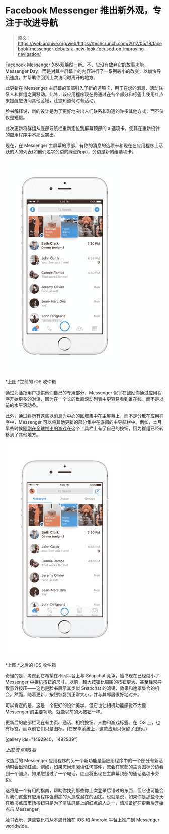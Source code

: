 # Facebook Messenger 推出新外观，专注于改进导航

> 原文：<https://web.archive.org/web/https://techcrunch.com/2017/05/18/facebook-messenger-debuts-a-new-look-focused-on-improving-navigation/>

Facebook Messenger 的外观焕然一新。不，它没有放弃它的故事功能，Messenger Day，而是对其主屏幕上的内容进行了一系列较小的改变，以加快导航速度，并帮助你回到上次访问时离开的地方。

此更新在 Messenger 主屏幕的顶部引入了新的选项卡，用于在您的消息、活动联系人和群组之间移动。此外，该应用程序现在将通过在各个部分和标签上使用红点来提醒您访问其他区域，让您知道何时有活动。

脸书解释说，新的设计是为了更好地突出人们联系和沟通的许多其他方式，而不仅仅是短信。

此次更新将群组从底部导航栏重新定位到屏幕顶部的 a 选项卡，使其在重新设计的应用程序中不那么突出。

现在，在 Messenger 主屏幕的顶部，有你的消息的选项卡和现在在应用程序上活跃的人的列表(如他们名字旁边的绿点所示)，旁边是新的组选项卡。

![](img/c19477d146e5aedf9aface026d29c62c.png)

*上图:*之前的 iOS 收件箱

通过为活跃用户提供他们自己的专用部分，Messenger 似乎在鼓励你通过应用程序开始更多的对话，因为在一个长的垂直滚动列表中更容易看到谁在线，而不是以前的水平滚动条。

此外，通过将所有这些以消息为中心的区域集中在主屏幕上，而不是分散在应用程序中，Messenger 可以将其他更新的部分集中在底部的主导航栏中。例如，本月早些时候[刚刚在全球推出的游戏](https://web.archive.org/web/20230326022156/https://techcrunch.com/2017/05/02/messenger-games/)在这个工具栏上有了自己的按钮，因为群组已经转移到了其他地方。

![](img/6c8ecbf9a67721ed4924b1ae2fba9465.png)

*上图:*之后的 iOS 收件箱

奇怪的是，考虑到它希望在不同平台上与 Snapchat 竞争，脸书现在已经缩小了 Messenger 中相机按钮的尺寸。以前，超大按钮比周围的按钮更大，甚至经常导致意外按压——这也是脸书展示其类似 Snapchat 的滤镜、效果和遮罩集合的机会。然而，随着更新，按钮恢复到正常大小，并与其邻居很好地对齐。

可以肯定的是，这是一个更好的设计美学，但它也让相机功能感觉不太像 Messenger 的主要功能，就像以前的大按钮一样。

更新后的底部栏现在有主页、通话、相机按钮、人物和游戏标签。在 iOS 上，也有标签，而以前它们只是图标。(在安卓系统上，这款应用只保留了图标。)

[gallery ids="1492940，1492939"]

*上图:安卓前&后*

改造后的 Messenger 应用程序的另一个新功能是当应用程序中的一个部分有新活动时会出现红点。例如，如果您尚未阅读任何邮件，您会在底部的主页图标旁边看到一个圆点。如果您错过了一个电话，红点将出现在主屏幕顶部的通话选项卡旁边。

这将是一个有用的指南，帮助你找到那些你上次登录后错过的东西，但它也可能会对我们这些有应用程序强迫症的人造成潜在的困扰。也就是说，如果你是那些今天在脸书点击市场按钮只是为了清除屏幕上的红点的人之一，请准备好在更新后开始点击 Messenger。

脸书表示，这些变化将从本周开始在 iOS 和 Android 平台上推广到 Messenger worldwide。